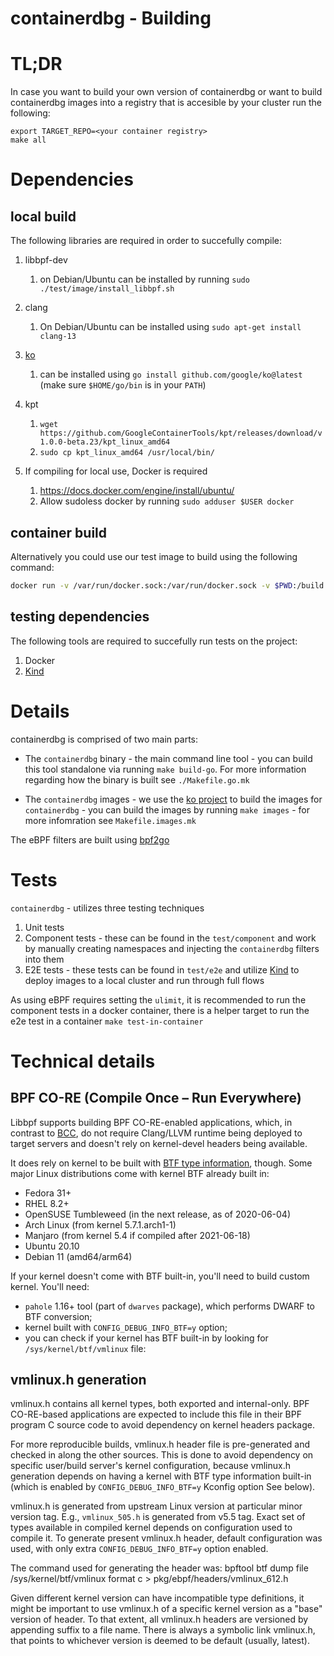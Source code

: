 containerdbg - Building
=======================

TL;DR
=====
In case you want to build your own version of containerdbg or want to build containerdbg images into a registry that is accesible by your cluster run the following:
```
export TARGET_REPO=<your container registry>
make all
```

Dependencies
=====================

## local build
The following libraries are required in order to succefully compile:

1. libbpf-dev
   1. on Debian/Ubuntu can be installed by running `sudo ./test/image/install_libbpf.sh`

1. clang
   1. On Debian/Ubuntu can be installed using `sudo apt-get install clang-13`

1. [ko](https://github.com/google/ko)
   1. can be installed using `go install github.com/google/ko@latest` (make sure `$HOME/go/bin` is in your `PATH`)

1. kpt
   1. `wget https://github.com/GoogleContainerTools/kpt/releases/download/v1.0.0-beta.23/kpt_linux_amd64`
   1. `sudo cp kpt_linux_amd64 /usr/local/bin/`

1. If compiling for local use, Docker is required
   1. https://docs.docker.com/engine/install/ubuntu/
   1. Allow sudoless docker by running `sudo adduser $USER docker`


## container build

Alternatively you could use our test image to build using the following command:

```bash	
docker run -v /var/run/docker.sock:/var/run/docker.sock -v $PWD:/build -w /build eu.gcr.io/modernize-prow/containerdbg-test:latest make all
```

## testing dependencies

The following tools are required to succefully run tests on the project:

1. Docker
1. [Kind](https://kind.sigs.k8s.io/)

Details
================

containerdbg is comprised of two main parts:

* The `containerdbg` binary - the main command line tool - you can build this tool standalone via running `make build-go`. For more information regarding how the binary is built see `./Makefile.go.mk`

* The `containerdbg` images - we use the [ko project](https://github.com/google/ko) to build the images for `containerdbg` - you can build the images by running `make images` - for more infomration see `Makefile.images.mk`

The eBPF filters are built using [bpf2go](https://github.com/cilium/ebpf/tree/master/cmd/bpf2go)

Tests
======
`containerdbg` - utilizes three testing techniques

1. Unit tests
1. Component tests - these can be found in the `test/component` and work by manually creating namespaces and injecting the `containerdbg` filters into them
1. E2E tests - these tests can be found in `test/e2e` and utilize [Kind](https://kind.sigs.k8s.io/) to deploy images to a local cluster and run through full flows

As using eBPF requires setting the `ulimit`, it is recommended to run the component tests in a docker container, there is a helper target to run the e2e test in a container `make test-in-container`

Technical details
=================

BPF CO-RE (Compile Once – Run Everywhere)
-----------------------------------------

Libbpf supports building BPF CO-RE-enabled applications, which, in contrast to
[BCC](https://github.com/iovisor/bcc/), do not require Clang/LLVM runtime
being deployed to target servers and doesn't rely on kernel-devel headers
being available.

It does rely on kernel to be built with [BTF type
information](https://www.kernel.org/doc/html/latest/bpf/btf.html), though.
Some major Linux distributions come with kernel BTF already built in:

  - Fedora 31+
  - RHEL 8.2+
  - OpenSUSE Tumbleweed (in the next release, as of 2020-06-04)
  - Arch Linux (from kernel 5.7.1.arch1-1)
  - Manjaro (from kernel 5.4 if compiled after 2021-06-18)
  - Ubuntu 20.10
  - Debian 11 (amd64/arm64)

If your kernel doesn't come with BTF built-in, you'll need to build custom
kernel. You'll need:
  - `pahole` 1.16+ tool (part of `dwarves` package), which performs DWARF to
    BTF conversion;
  - kernel built with `CONFIG_DEBUG_INFO_BTF=y` option;
  - you can check if your kernel has BTF built-in by looking for
    `/sys/kernel/btf/vmlinux` file:

vmlinux.h generation
-------------------

vmlinux.h contains all kernel types, both exported and internal-only. BPF
CO-RE-based applications are expected to include this file in their BPF
program C source code to avoid dependency on kernel headers package.

For more reproducible builds, vmlinux.h header file is pre-generated and
checked in along the other sources. This is done to avoid dependency on
specific user/build server's kernel configuration, because vmlinux.h
generation depends on having a kernel with BTF type information built-in
(which is enabled by `CONFIG_DEBUG_INFO_BTF=y` Kconfig option See below).

vmlinux.h is generated from upstream Linux version at particular minor
version tag. E.g., `vmlinux_505.h` is generated from v5.5 tag. Exact set of
types available in compiled kernel depends on configuration used to compile
it. To generate present vmlinux.h header, default configuration was used, with
only extra `CONFIG_DEBUG_INFO_BTF=y` option enabled.

The command used for generating the header was:
bpftool btf dump file /sys/kernel/btf/vmlinux format c > pkg/ebpf/headers/vmlinux_612.h

Given different kernel version can have incompatible type definitions, it
might be important to use vmlinux.h of a specific kernel version as a "base"
version of header. To that extent, all vmlinux.h headers are versioned by
appending <MAJOR><MINOR> suffix to a file name. There is always a symbolic
link vmlinux.h, that points to whichever version is deemed to be default
(usually, latest).
